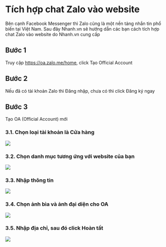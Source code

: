 # Tích hợp chat Zalo vào website
Bên cạnh Facebook Messenger thì Zalo cũng là một nền tảng nhắn tin phổ biến tại Việt Nam. Sau đây Nhanh.vn sẽ hướng dẫn các bạn cách tích hợp chat Zalo vào website do Nhanh.vn cung cấp

## Bước 1
Truy cập https://oa.zalo.me/home, click Tạo Official Account

## Bước 2
Nếu đã có tài khoản Zalo thì Đăng nhập, chưa có thì click Đăng ký ngay

## Bước 3
Tạo OA (Official Account) mới

### 3.1. Chọn loại tài khoản là Cửa hàng

![](https://raw.githubusercontent.com/nhanhapi/manual/master/docs/website/img/tich-hop-chat-zalo1.png)

### 3.2. Chọn danh mục tương ứng với website của bạn

![](https://raw.githubusercontent.com/nhanhapi/manual/master/docs/website/img/tich-hop-chat-zalo2.png)

### 3.3. Nhập thông tin

![](https://raw.githubusercontent.com/nhanhapi/manual/master/docs/website/img/tich-hop-chat-zalo3.png)

### 3.4. Chọn ảnh bìa và ảnh đại diện cho OA

![](https://raw.githubusercontent.com/nhanhapi/manual/master/docs/website/img/tich-hop-chat-zalo4.png)

### 3.5. Nhập địa chỉ, sau đó click Hoàn tất

![](https://raw.githubusercontent.com/nhanhapi/manual/master/docs/website/img/tich-hop-chat-zalo5.png)
